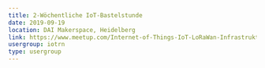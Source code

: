 ```yaml
---
title: 2-Wöchentliche IoT-Bastelstunde
date: 2019-09-19
location: DAI Makerspace, Heidelberg
link: https://www.meetup.com/Internet-of-Things-IoT-LoRaWan-Infrastruktur-4-RheinNeckar/events/rwnvnpyzmbzb/
usergroup: iotrn
type: usergroup
---
```

